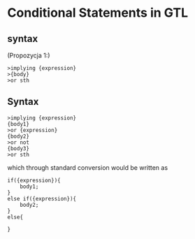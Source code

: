 # Conditional Statements in GTL
## syntax

(Propozycja 1:)
```
>implying {expression}
>{body}
>or sth
```

## Syntax
```
>implying {expression}
{body1}
>or {expression}
{body2}
>or not
{body3}
>or sth
```
which through standard conversion would be written as
```
if({expression}){
    body1;
}
else if({expression}){
    body2;
}
else{
    
}
```